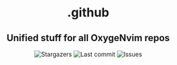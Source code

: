 <div align="center">
  <h1>.github</h1>
  <h2>Unified stuff for all OxygeNvim repos</h1>
</div>

<div align="center">
  <img alt="Stargazers" src="https://img.shields.io/github/stars/OxygeNvim/.github?style=for-the-badge&colorA=0b1221&colorB=ff8e8e" />
  <img alt="Last commit" src="https://img.shields.io/github/last-commit/OxygeNvim/.github?style=for-the-badge&colorA=0b1221&colorB=BDB0E4" />
  <img alt="Issues" src="https://img.shields.io/github/issues/OxygeNvim/.github?style=for-the-badge&colorA=0b1221&colorB=FBC19D" />
</div>
